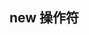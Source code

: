 <!--
 * @Descripttion: 
 * @version: 
 * @Author: shenjia
 * @Date: 2021-10-08 20:30:08
 * @LastEditors: shenjia
 * @LastEditTime: 2021-10-08 20:30:08
-->
## new 操作符